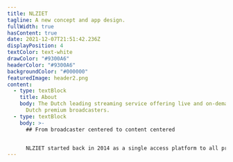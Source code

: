 ```yaml
---
title: NLZIET
tagline: A new concept and app design.
fullWidth: true
hasContent: true
date: 2021-12-07T21:51:42.236Z
displayPosition: 4
textColor: text-white
drawColor: "#9300A6"
headerColor: "#9300A6"
backgroundColor: "#000000"
featuredImage: header2.png
content:
  - type: textBlock
    title: About
    body: The Dutch leading streaming service offering live and on-demand TV of the
      Dutch premium broadcasters.
  - type: textBlock
    body: >-
      ## From broadcaster centered to content centered


      NLZIET started back in 2014 as a single access platform to all premium Dutch broadcasters’ streaming services and live television. That the service is powered by different broadcasters is directly reflected in the interface. Exploring new content means choosing a broadcaster to browse their content. This doesn’t really match how users consume television content as their content interests transcend broadcaster boundaries. That's why we together with NLZIET transformed the platform from a broadcaster centered platform to a content centered platform.
---
```

